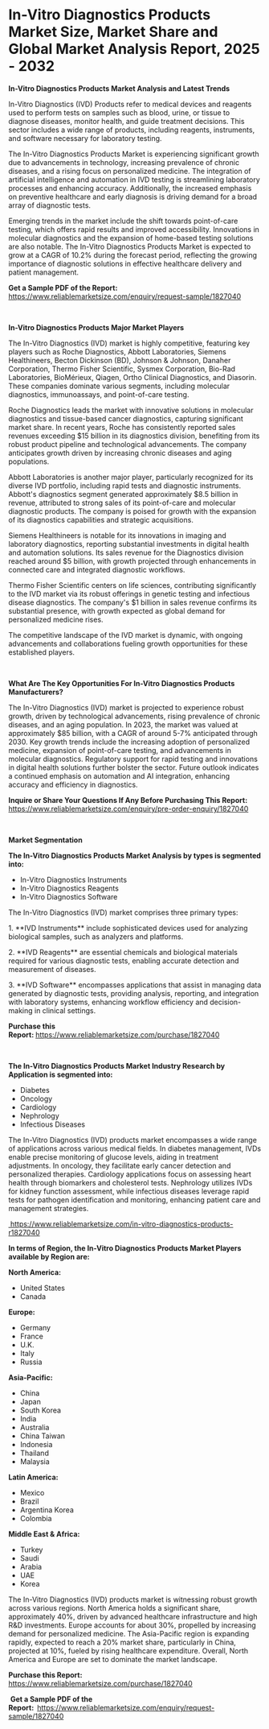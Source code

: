 <p><h1>In-Vitro Diagnostics Products Market Size, Market Share and Global Market Analysis Report, 2025 - 2032</h1></p><p><strong>In-Vitro Diagnostics Products Market Analysis and Latest Trends</strong></p>
<p><p>In-Vitro Diagnostics (IVD) Products refer to medical devices and reagents used to perform tests on samples such as blood, urine, or tissue to diagnose diseases, monitor health, and guide treatment decisions. This sector includes a wide range of products, including reagents, instruments, and software necessary for laboratory testing.</p><p>The In-Vitro Diagnostics Products Market is experiencing significant growth due to advancements in technology, increasing prevalence of chronic diseases, and a rising focus on personalized medicine. The integration of artificial intelligence and automation in IVD testing is streamlining laboratory processes and enhancing accuracy. Additionally, the increased emphasis on preventive healthcare and early diagnosis is driving demand for a broad array of diagnostic tests.</p><p>Emerging trends in the market include the shift towards point-of-care testing, which offers rapid results and improved accessibility. Innovations in molecular diagnostics and the expansion of home-based testing solutions are also notable. The In-Vitro Diagnostics Products Market is expected to grow at a CAGR of 10.2% during the forecast period, reflecting the growing importance of diagnostic solutions in effective healthcare delivery and patient management.</p></p>
<p><strong>Get a Sample PDF of the Report:&nbsp;</strong> <a href="https://www.reliablemarketsize.com/enquiry/request-sample/1827040?utm_campaign=3617&utm_medium=2&utm_source=Github&utm_content=ia&utm_term=19042025&utm_id=in-vitro-diagnostics-products">https://www.reliablemarketsize.com/enquiry/request-sample/1827040</a></p>
<p>&nbsp;</p>
<p><strong>In-Vitro Diagnostics Products Major Market Players</strong></p>
<p><p>The In-Vitro Diagnostics (IVD) market is highly competitive, featuring key players such as Roche Diagnostics, Abbott Laboratories, Siemens Healthineers, Becton Dickinson (BD), Johnson & Johnson, Danaher Corporation, Thermo Fisher Scientific, Sysmex Corporation, Bio-Rad Laboratories, BioMérieux, Qiagen, Ortho Clinical Diagnostics, and Diasorin. These companies dominate various segments, including molecular diagnostics, immunoassays, and point-of-care testing.</p><p>Roche Diagnostics leads the market with innovative solutions in molecular diagnostics and tissue-based cancer diagnostics, capturing significant market share. In recent years, Roche has consistently reported sales revenues exceeding $15 billion in its diagnostics division, benefiting from its robust product pipeline and technological advancements. The company anticipates growth driven by increasing chronic diseases and aging populations.</p><p>Abbott Laboratories is another major player, particularly recognized for its diverse IVD portfolio, including rapid tests and diagnostic instruments. Abbott's diagnostics segment generated approximately $8.5 billion in revenue, attributed to strong sales of its point-of-care and molecular diagnostic products. The company is poised for growth with the expansion of its diagnostics capabilities and strategic acquisitions.</p><p>Siemens Healthineers is notable for its innovations in imaging and laboratory diagnostics, reporting substantial investments in digital health and automation solutions. Its sales revenue for the Diagnostics division reached around $5 billion, with growth projected through enhancements in connected care and integrated diagnostic workflows.</p><p>Thermo Fisher Scientific centers on life sciences, contributing significantly to the IVD market via its robust offerings in genetic testing and infectious disease diagnostics. The company's $1 billion in sales revenue confirms its substantial presence, with growth expected as global demand for personalized medicine rises.</p><p>The competitive landscape of the IVD market is dynamic, with ongoing advancements and collaborations fueling growth opportunities for these established players.</p></p>
<p>&nbsp;</p>
<p><strong>What Are The Key Opportunities For In-Vitro Diagnostics Products Manufacturers?</strong></p>
<p><p>The In-Vitro Diagnostics (IVD) market is projected to experience robust growth, driven by technological advancements, rising prevalence of chronic diseases, and an aging population. In 2023, the market was valued at approximately $85 billion, with a CAGR of around 5-7% anticipated through 2030. Key growth trends include the increasing adoption of personalized medicine, expansion of point-of-care testing, and advancements in molecular diagnostics. Regulatory support for rapid testing and innovations in digital health solutions further bolster the sector. Future outlook indicates a continued emphasis on automation and AI integration, enhancing accuracy and efficiency in diagnostics.</p></p>
<p><strong>Inquire or Share Your Questions If Any Before Purchasing This Report:</strong> <a href="https://www.reliablemarketsize.com/enquiry/pre-order-enquiry/1827040?utm_campaign=3617&utm_medium=2&utm_source=Github&utm_content=ia&utm_term=19042025&utm_id=in-vitro-diagnostics-products">https://www.reliablemarketsize.com/enquiry/pre-order-enquiry/1827040</a></p>
<p>&nbsp;</p>
<p><strong>Market Segmentation</strong></p>
<p><strong>The In-Vitro Diagnostics Products Market Analysis by types is segmented into:</strong></p>
<p><ul><li>In-Vitro Diagnostics Instruments</li><li>In-Vitro Diagnostics Reagents</li><li>In-Vitro Diagnostics Software</li></ul></p>
<p><p>The In-Vitro Diagnostics (IVD) market comprises three primary types: </p><p>1. **IVD Instruments** include sophisticated devices used for analyzing biological samples, such as analyzers and platforms. </p><p>2. **IVD Reagents** are essential chemicals and biological materials required for various diagnostic tests, enabling accurate detection and measurement of diseases. </p><p>3. **IVD Software** encompasses applications that assist in managing data generated by diagnostic tests, providing analysis, reporting, and integration with laboratory systems, enhancing workflow efficiency and decision-making in clinical settings.</p></p>
<p><strong>Purchase this Report:&nbsp;</strong><a href="https://www.reliablemarketsize.com/purchase/1827040?utm_campaign=3617&utm_medium=2&utm_source=Github&utm_content=ia&utm_term=19042025&utm_id=in-vitro-diagnostics-products">https://www.reliablemarketsize.com/purchase/1827040</a></p>
<p>&nbsp;</p>
<p><strong>The In-Vitro Diagnostics Products Market Industry Research by Application is segmented into:</strong></p>
<p><ul><li>Diabetes</li><li>Oncology</li><li>Cardiology</li><li>Nephrology</li><li>Infectious Diseases</li></ul></p>
<p><p>The In-Vitro Diagnostics (IVD) products market encompasses a wide range of applications across various medical fields. In diabetes management, IVDs enable precise monitoring of glucose levels, aiding in treatment adjustments. In oncology, they facilitate early cancer detection and personalized therapies. Cardiology applications focus on assessing heart health through biomarkers and cholesterol tests. Nephrology utilizes IVDs for kidney function assessment, while infectious diseases leverage rapid tests for pathogen identification and monitoring, enhancing patient care and management strategies.</p></p>
<p><a href="https://www.reliablemarketsize.com/in-vitro-diagnostics-products-r1827040?utm_campaign=3617&utm_medium=2&utm_source=Github&utm_content=ia&utm_term=19042025&utm_id=in-vitro-diagnostics-products">&nbsp;https://www.reliablemarketsize.com/in-vitro-diagnostics-products-r1827040</a></p>
<p><strong>In terms of Region, the In-Vitro Diagnostics Products Market Players available by Region are:</strong></p>
<p>
    <p> <strong> North America: </strong>
        <ul>
            <li>United States</li>
            <li>Canada</li>
        </ul>
        </p> 
    <p> <strong> Europe: </strong>
        <ul>
            <li>Germany</li>
            <li>France</li>
            <li>U.K.</li>
            <li>Italy</li>
            <li>Russia</li>
        </ul>
        </p> 
    <p> <strong> Asia-Pacific: </strong>
        <ul>
            <li>China</li>
            <li>Japan</li>
            <li>South Korea</li>
            <li>India</li>
            <li>Australia</li>
            <li>China Taiwan</li>
            <li>Indonesia</li>
            <li>Thailand</li>
            <li>Malaysia</li>
        </ul>
        </p> 
    <p> <strong> Latin America: </strong>
        <ul>
            <li>Mexico</li>
            <li>Brazil</li>
            <li>Argentina Korea</li>
            <li>Colombia</li>
        </ul>
        </p> 
    <p> <strong> Middle East & Africa: </strong>
        <ul>
            <li>Turkey</li>
            <li>Saudi</li>
            <li>Arabia</li>
            <li>UAE</li>
            <li>Korea</li>
        </ul>
    </p>
    </p>
<p><p>The In-Vitro Diagnostics (IVD) products market is witnessing robust growth across various regions. North America holds a significant share, approximately 40%, driven by advanced healthcare infrastructure and high R&D investments. Europe accounts for about 30%, propelled by increasing demand for personalized medicine. The Asia-Pacific region is expanding rapidly, expected to reach a 20% market share, particularly in China, projected at 10%, fueled by rising healthcare expenditure. Overall, North America and Europe are set to dominate the market landscape.</p></p>
<p><strong>Purchase this Report: </strong><a href="https://www.reliablemarketsize.com/purchase/1827040?utm_campaign=3617&utm_medium=2&utm_source=Github&utm_content=ia&utm_term=19042025&utm_id=in-vitro-diagnostics-products">https://www.reliablemarketsize.com/purchase/1827040</a></p>
<p>&nbsp;<strong>Get a Sample PDF of the Report:&nbsp;&nbsp;</strong><a href="https://www.reliablemarketsize.com/enquiry/request-sample/1827040?utm_campaign=3617&utm_medium=2&utm_source=Github&utm_content=ia&utm_term=19042025&utm_id=in-vitro-diagnostics-products">https://www.reliablemarketsize.com/enquiry/request-sample/1827040</a></p>
<p><strong></strong></p>
<p><p></p><p></p><p></p></p>